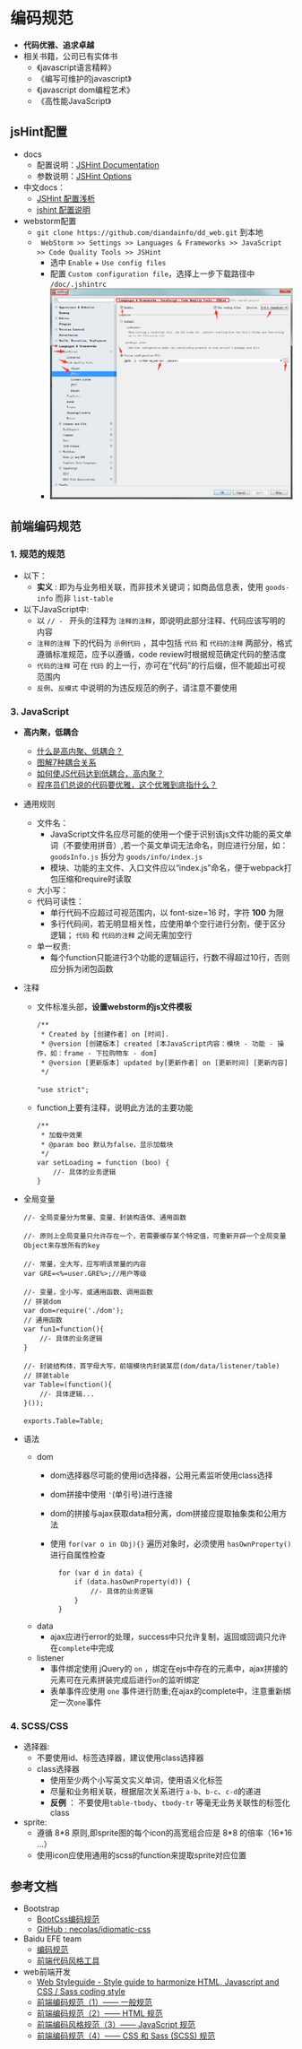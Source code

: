 
# 编码规范
- **代码优雅、追求卓越**
- 相关书籍，公司已有实体书
  - 《javascript语言精粹》
  - 《编写可维护的javascript》
  - 《javascript dom编程艺术》
  - 《高性能JavaScript》

## jsHint配置
- docs
  - 配置说明：[JSHint Documentation](http://jshint.com/docs/)
  - 参数说明：[JSHint Options](http://jshint.com/docs/options/)
- 中文docs：
  - [JSHint 配置浅析](http://jinlong.github.io/2014/10/25/jshint-configuration/?utm_source=tuicool&utm_medium=referral)
  - [jshint 配置说明](http://blog.csdn.net/u013261261/article/details/50236651)
- webstorm配置
  - ` git clone https://github.com/diandainfo/dd_web.git ` 到本地
  - ` WebStorm >> Settings >> Languages & Frameworks >> JavaScript >> Code Quality Tools >> JSHint`
    - 选中 `Enable` + `Use config files` 
    - 配置 ` Custom configuration file `，选择上一步下载路径中 `/doc/.jshintrc`
    - ![webstorm中配置jshint图示](./.jshintrc.jpeg)

## 前端编码规范
### 1. 规范的规范
- 以下：
  - **实义** : 即为与业务相关联，而非技术关键词；如商品信息表，使用 `goods-info` 而非 `list-table` 
- 以下JavaScript中:
  - 以 `// - ` 开头的注释为 `注释的注释`，即说明此部分注释、代码应该写明的内容
  - `注释的注释` 下的代码为 `示例代码` ，其中包括 `代码` 和 `代码的注释` 两部分，格式遵循标准规范，应予以遵循，code review时根据规范确定代码的整洁度
  - `代码的注释` 可在 `代码` 的上一行，亦可在“代码”的行后缀，但不能超出可视范围内 
  - `反例`、`反模式` 中说明的为违反规范的例子，请注意不要使用

### 3. JavaScript
- **高内聚，低耦合**
  - [什么是高内聚、低耦合？](http://www.cnblogs.com/robnetcn/archive/2012/04/15/2449008.html)
  - [图解7种耦合关系](https://zhuanlan.zhihu.com/p/22281389)
  - [如何使JS代码达到低耦合，高内聚？](https://www.zhihu.com/question/35527487)
  - [程序员们总说的代码要优雅，这个优雅到底指什么？](https://www.zhihu.com/question/33320738)
- 通用规则
  - 文件名：
    - JavaScript文件名应尽可能的使用一个便于识别该js文件功能的英文单词（不要使用拼音）,若一个英文单词无法命名，则应进行分层，如：`goodsInfo.js` 拆分为 `goods/info/index.js`
    - 模块、功能的主文件、入口文件应以“index.js”命名，便于webpack打包压缩和require时读取
  - 大小写：
  - 代码可读性：
    - 单行代码不应超过可视范围内，以 font-size=16 时，字符 **100** 为限
    - 多行代码间，若无明显相关性，应使用单个空行进行分割，便于区分逻辑； `代码` 和 `代码的注释` 之间无需加空行
  - 单一权责:
    - 每个function只能进行3个功能的逻辑运行，行数不得超过10行，否则应分拆为闭包函数
  
- 注释
  - 文件标准头部，**设置webstorm的js文件模板**
  
    ```
	/**
	 * Created by [创建作者] on [时间].
	 * @version [创建版本] created [本JavaScript内容：模块 - 功能 - 操作，如：frame - 下拉购物车 - dom]
	 * @version [更新版本] updated by[更新作者] on [更新时间] [更新内容]
	 */
	 
	"use strict";
    ```
  - function上要有注释，说明此方法的主要功能
  
    ```
	/**
     * 加载中效果
     * @param boo 默认为false，显示加载块
     */
    var setLoading = function (boo) {
		//- 具体的业务逻辑
	}
    ```
- 全局变量
	```
	//- 全局变量分为常量、变量、封装构造体、通用函数
	
	//- 原则上全局变量只允许存在一个，若需要缓存某个特定值，可重新开辟一个全局变量Object来存放所有的key
	 
	//- 常量，全大写，应写明该常量的内容
	var GRE=<%=user.GRE%>;//用户等级
	 
	//- 变量，全小写，或通用函数、调用函数
	// 拼装dom
	var dom=require('./dom');
	// 通用函数
	var fun1=function(){
	    //- 具体的业务逻辑
	}
	 
	//- 封装结构体，首字母大写，前端模块内封装某层(dom/data/listener/table)
	// 拼装table
	var Table=(function(){
	    //- 具体逻辑...
	}());
	 
	exports.Table=Table;
	```
- 语法
  - dom 
    - dom选择器尽可能的使用id选择器，公用元素监听使用class选择 
    - dom拼接中使用 `'`(单引号)进行连接
    - dom的拼接与ajax获取data相分离，dom拼接应提取抽象类和公用方法 
    - 使用 ` for(var o in Obj){} ` 遍历对象时，必须使用 `hasOwnProperty()` 进行自属性检查
    
      ```
		for (var d in data) {
		    if (data.hasOwnProperty(d)) {
		        //- 具体的业务逻辑
		    }
		}
      ```
  - data
    - ajax应进行error的处理，success中只允许复制，返回或回调只允许在`complete`中完成
  - listener 
	- 事件绑定使用 jQuery的 `on` ，绑定在ejs中存在的元素中，ajax拼接的元素可在元素拼装完成后进行`on`的监听绑定
	- 表单事件应使用 `one` 事件进行防重;在ajax的complete中，注意重新绑定一次`one`事件

### 4. SCSS/CSS
- 选择器:
  - 不要使用id、标签选择器，建议使用class选择器
  - class选择器
    - 使用至少两个小写英文实义单词，使用语义化标签
    - 尽量和业务相关联，根据层次关系进行 `a-b`、`b-c`、`c-d`的递进
    - **反例** ： 不要使用`table-tbody`、`tbody-tr` 等毫无业务关联性的标签化class
- sprite:
  - 遵循 8\*8 原则,即sprite图的每个icon的高宽组合应是 8\*8 的倍率（16\*16 ...）
  - 使用icon应使用通用的scss的function来提取sprite对应位置

## 参考文档
- Bootstrap
  - [BootCss编码规范](http://codeguide.bootcss.com/#html-syntax)
  - [GitHub : necolas/idiomatic-css](https://github.com/necolas/idiomatic-css)
- Baidu EFE team
  - [编码规范](https://github.com/ecomfe/spec)
  - [前端代码风格工具](https://github.com/ecomfe/fecs/)
- web前端开发
  - [Web Styleguide - Style guide to harmonize HTML, Javascript and CSS / Sass coding style](https://github.com/gionkunz/chartist-js/blob/develop/CODINGSTYLE.md) 
  - [前端编码规范（1）—— 一般规范](http://www.css88.com/archives/5361) 
  - [前端编码规范（2）—— HTML 规范](http://www.css88.com/archives/5364)
  - [前端编码风格规范（3）—— JavaScript 规范](http://www.css88.com/archives/5366)
  - [前端编码规范（4）—— CSS 和 Sass (SCSS) 规范](http://www.css88.com/archives/5505)
